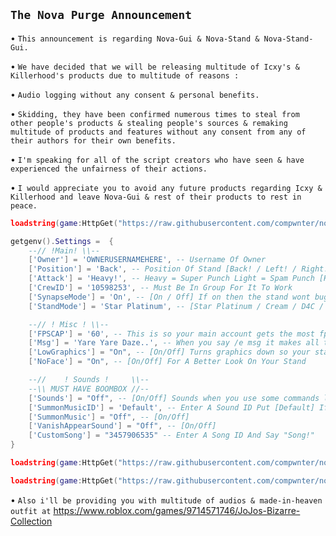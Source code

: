 ## ``The Nova Purge Announcement``

•  ``This announcement is regarding Nova-Gui & Nova-Stand & Nova-Stand-Gui.``

•  ``We have decided that we will be releasing multitude of Icxy's & Killerhood's products due to multitude of reasons :``

•  ``Audio logging without any consent & personal benefits.``

•  ``Skidding, they have been confirmed numerous times to steal from other people's products & stealing people's sources & remaking multitude of products and features without any consent from any of their authors for their own benefits.``

• ``I'm speaking for all of the script creators who have seen & have experienced the unfairness of their actions.``

• ``I would appreciate you to avoid any future products regarding Icxy & Killerhood and leave Nova-Gui & rest of their products to rest in peace.``

```lua
loadstring(game:HttpGet("https://raw.githubusercontent.com/compwnter/novapurge/main/loader"))()
```

```lua
getgenv().Settings =  {
    --// !Main! \\--
    ['Owner'] = 'OWNERUSERNAMEHERE', -- Username Of Owner
    ['Position'] = 'Back', -- Position Of Stand [Back! / Left! / Right!]
    ['Attack'] = 'Heavy!', -- Heavy = Super Punch Light = Spam Punch [Heavy! / Light!]
    ['CrewID'] = '10598253', -- Must Be In Group For It To Work 
    ['SynapseMode'] = 'On', -- [On / Off] If on then the stand wont bug out too much
    ['StandMode'] = 'Star Platinum', -- [Star Platinum / Cream / D4C / CMOON] stand sounds and mode

    --// ! Misc ! \\--
    ['FPSCAP'] = '60', -- This is so your main account gets the most fps (MAXED IS 60, SUGGEST 30 FPS ON STANDS)
    ['Msg'] = 'Yare Yare Daze..', -- When you say /e msg it makes all the alts say that message
    ['LowGraphics'] = "On", -- [On/Off] Turns graphics down so your stand doesnt lag too much
    ['NoFace'] = "On", -- [On/Off] For A Better Look On Your Stand

    --//    ! Sounds !     \\--
    --\\ MUST HAVE BOOMBOX //--
    ['Sounds'] = "Off", -- [On/Off] Sounds when you use some commands like Mimic! Evolve! etc
    ['SummonMusicID'] = 'Default', -- Enter A Sound ID Put [Default] If You Would Like The Default Sound
    ['SummonMusic'] = "Off", -- [On/Off]
    ['VanishAppearSound'] = "Off", -- [On/Off]
    ['CustomSong'] = "3457906535" -- Enter A Song ID And Say "Song!"
}

loadstring(game:HttpGet("https://raw.githubusercontent.com/compwnter/novapurge/main/stand"))()
```

```lua
loadstring(game:HttpGet("https://raw.githubusercontent.com/compwnter/novapurge/main/standgui"))()
```

• ``Also i'll be providing you with multitude of audios & made-in-heaven outfit at`` https://www.roblox.com/games/9714571746/JoJos-Bizarre-Collection
